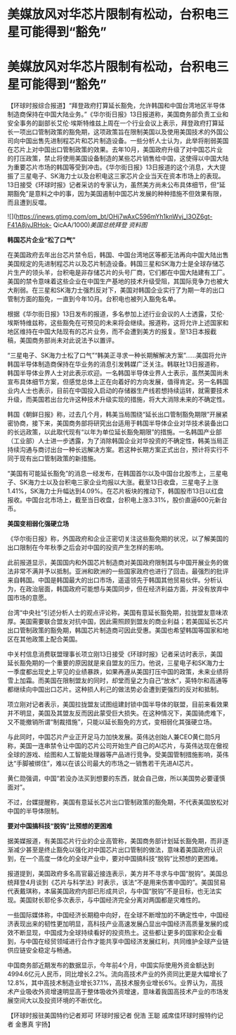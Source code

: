 # 美媒放风对华芯片限制有松动，台积电三星可能得到“豁免”

# 美媒放风对华芯片限制有松动，台积电三星可能得到“豁免”

【环球时报综合报道】“拜登政府打算延长豁免，允许韩国和中国台湾地区半导体制造商保持在中国大陆业务。”《华尔街日报》13日报道称，美国商务部负责工业和安全事务的副部长艾伦·埃斯特维兹上周在一个行业会议上表示，拜登政府打算延长一项出口管制政策的豁免期，这项政策旨在限制美国以及使用美国技术的外国公司向中国出售先进制程芯片和芯片制造设备。一些分析人士认为，此举将削弱美国在芯片上对中国出口管制政策的效果。去年10月，美国政府升级了对中国芯片业的打压政策，禁止将使用美国设备制造的某些芯片销售给中国，这使得以中国大陆为重要芯片市场的韩国等受到冲击。《华尔街日报》13日报道的这个消息，大大提振了三星电子、SK海力士以及台积电这三家芯片企业当天在资本市场上的表现。13日接受《环球时报》记者采访的专家认为，虽然美方尚未公布具体细节，但“延期豁免”是意料之中的事，因为美国遏制中国芯片发展的种种措施不但效果有限，而且遭到反噬。

![](https://inews.gtimg.com/om_bt/OHj7wAxC596mYh1knWvj_l3OZ6gt-F41A8jvJRHok-
QicAA/1000)_美国总统拜登 资料图_

**韩国芯片企业“松了口气”**

在美国政府去年出台芯片禁令后，韩国、中国台湾地区等都无法再向中国大陆出售美国规定的先进制程芯片以及芯片制造设备。韩国三星和SK海力士是全球存储芯片生产的领头羊，台积电是非存储芯片的头号厂商，它们都在中国大陆建有工厂。美国的禁令意味着这些企业在中国生产基地的技术升级受阻，其国际竞争力也被大大削弱。在三星和SK海力士强烈反对下，美国对韩国企业实行了为期一年的出口管制方面的豁免，一直到今年10月。台积电也被列入豁免名单。

根据《华尔街日报》13日发布的报道，多名参加上述行业会议的人士透露，艾伦·埃斯特维兹称，这些豁免在可预见的未来将会继续。报道称，这将允许上述国家和地区维持在中国大陆现有的芯片业务，而不会遭到美方的报复。至13日本报截稿，美国商务部尚未对此说法予以置评。

“三星电子、SK海力士松了口气”“韩美正寻求一种长期解解决方案”……美国将允许韩国半导体制造商保持在华业务的消息引发韩媒广泛关注。韩联社13日报道称，韩国半导体业界人士对此表示欢迎。一名韩国半导体业界人士表示，虽然美国尚未宣布具体细节方案，但感觉总体上正在向着好的方向发展，值得肯定。另一名韩国业内人士也表示，目前在中国投入启动的存储器生产线若想持续运转，就需要技术升级，而美国若出台允许这种技术升级实现的措施，将大大消除未来的不确定性。

韩国《朝鲜日报》称，过去几个月，韩美当局围绕“延长出口管制豁免期限”开展紧密协商，接下来，美国商务部将研究出台适用于韩国半导体企业对华技术装备出口的长远政策，以此取代现有“以年为单位延长豁免期限”的措施。一名韩国产业部（工业部）人士进一步透露，为了消除韩国企业对华投资的不确定性，韩美当局正持续沟通与商讨出台一种长远解决方案。若这种长期方案正式出台，预计将实行不同于现有出口管制政策的新措施。

“美国有可能延长豁免”的消息一经发布，在韩国首尔以及中国台北股市上，三星电子、SK海力士以及台积电三家企业均报以大涨。截至13日收盘，三星电子上涨1.41%，SK海力士升幅达到4.09%。在芯片板块的推动下，韩国股市13日以红盘报收。中国台北市场上，截至当日收盘，台积电上涨3.31%，股价直逼600元新台币。

**美国变相弱化强硬立场**

《华尔街日报》称，外国政府和企业正密切关注这些豁免期的状况，以了解美国的出口限制在今年秋季之后会对中国的投资产生怎样的影响。

此前报道显示，美国国内和外国芯片制造商对美国政府限制其与中国开展业务的做法非常不满并予以抵制。亚洲和欧洲的一些国家政府也进行了回击。最强烈的批评来自韩国。中国是韩国最大的出口市场，遥遥领先于韩国其他贸易伙伴。分析认为，在政治层面，韩国政府可能想与美国同步，但在经济利益方面，并没有放弃中国市场的意愿。

台湾“中央社”引述分析人士的观点评论称，美国有意延长豁免期，拉拢盟友意味浓厚。美国需要联合盟友对抗中国，因此需照顾到盟友的商业利益；若美国延长芯片出口管制政策的豁免期，韩国芯片制造商可因此受惠。美国也希望韩国等国家和地区在其他政策上配合美国。

中关村信息消费联盟理事长项立刚13日接受《环球时报》记者采访时表示，美国延长豁免期的一个重要的原因就是来自盟友的压力。他说，三星电子和SK海力士一季度都出现史上罕见的业绩暴跌，如果再遵从美国打压中国的政策，未来业绩将雪上加霜。而美国在限制盟友的同时，却堂而皇之为自己“放水”，英特尔和高通等都继续向中国出口芯片。这种损人利己的做法势必会遭到更强烈的反对和抵制。

项立刚对记者表示，美国拉拢盟友试图组建封锁中国半导体的联盟，目前来看效果并不明显，美国及其盟友反而因此蒙受巨大损失。在这种情况下，美国骑虎难下，又不能撤销所谓“制裁措施”，只能以延长豁免的方式，变相弱化其强硬立场。

与此同时，中国芯片产业正开足马力加快发展。英伟达创始人兼CEO黄仁勋5月称，美国一连串禁令让中国的芯片公司开始生产自己的AI芯片，与英伟达现在傲视全球的游戏、绘图和人工智能处理器等产品进行竞争。受美国管制措施影响，英伟达“手脚被绑住”，难以在该公司最大的市场之一销售若干先进AI芯片。

黄仁勋强调，中国“若没办法买到想要的东西，就会自己做，所以美国势必要谨慎面对”。

不过，台媒提醒称，美国有意延长芯片出口管制政策的豁免期，不代表美国放松对中国的半导体限制。

**要对中国搞科技“脱钩”比预想的更困难**

据美媒报道，有美国芯片行业的企业高管称，美国商务部计划延长豁免期，而非逐渐减少甚至是终止豁免以强化对中国芯片出口管制的做法，意味着美国政府认识到，在一个高度一体化的全球产业中，要对中国搞科技“脱钩”比预想的更困难。

报道提到，美国政府多名高官最近接连表示，美方并不寻求与中国“脱钩”。美国总统拜登4月谈到《芯片与科学法》时表示，该法“不是用来伤害中国的”。美国贸易代表戴琪称，本届美国政府内部已形成共识，与中国“脱钩”不是目标，也无法实现。美国财长耶伦多次表示，与中国经济完全分离对两国都是灾难性的。

一些国际媒体称，中国经济长期稳中向好，在全球不断增加的不确定性中，中国经济表现出来的韧性更加明显，高科技产业高速发展凸显出中国经济高质量发展的成效不断显现，中国成为全球持续看好的投资热土。这些都让更多的国家和企业看到，与中国在经贸领域进行合作才能共享中国经济发展红利，共同维护全球产业链供应链安全稳定与畅通。

中国商务部近期发布的数据显示，今年前4个月，中国实际使用外资金额达到4994.6亿元人民币，同比增长2.2%。流向高技术产业的外资同比更是大幅增长了12.8%，其中高技术制造业增长37.1%，高技术服务业增长6%。业界认为，高技术产业吸收外资增速明显高于整体吸收外资增速，意味着我国高技术产业的市场发展空间大以及投资环境的不断优化。

【环球时报驻美国特约记者郑可 环球时报记者 倪浩 王聪 戚席佳环球时报特约记者 金惠真 宇扬】


